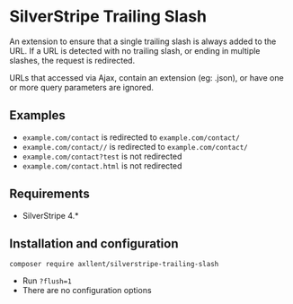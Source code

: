 # SilverStripe Trailing Slash

An extension to ensure that a single trailing slash is always added to the URL.
If a URL is detected with no trailing slash, or ending in multiple slashes, the
request is redirected.

URLs that accessed via Ajax, contain an extension (eg: .json), or have one or
more query parameters are ignored.


## Examples

- `example.com/contact` is redirected to `example.com/contact/`
- `example.com/contact//` is redirected to `example.com/contact/`
- `example.com/contact?test` is not redirected
- `example.com/contact.html` is not redirected

## Requirements

- SilverStripe 4.*


## Installation and configuration

```
composer require axllent/silverstripe-trailing-slash
```

- Run `?flush=1`
- There are no configuration options
